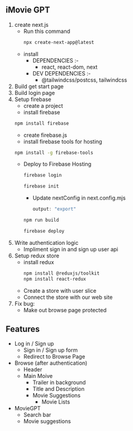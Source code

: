 ## iMovie GPT

1. create next.js
    - Run this command
        ```bash
        npx create-next-app@latest
        ```
    - install 
        - DEPENDENCIES :- 
            - react, react-dom, next
        - DEV DEPENDENCIES :- 
            - @tailwindcss/postcss, tailwindcss
2. Build get start page
3. Build login page
4. Setup firebase
    - create a project
    - install firebase
    ```bash
    npm install firebase
    ``` 
    - create firebase.js
    - install firebase tools for hosting
    ``` bash
    npm install -g firebase-tools
    ```
    - Deploy to Firebase Hosting
        ``` bash
        firebase login
        ```
        ``` bash
        firebase init
        ```
        - Update nextConfig in next.config.mjs
            ```javascript
            output: "export"
            ```
        ```bash
        npm run build
        ```
        ``` bash
        firebase deploy
        ```
5. Write authentication logic
    - Impliment sign in and sign up user api
6. Setup redux store
    - install redux
        ```bash
        npm install @reduxjs/toolkit
        npm install react-redux
        ```
    - Create a store with user slice
    - Connect the store with our web site
7. Fix bug: 
    - Make out browse page protected


## Features

- Log in / Sign up
    - Sign in / Sign up form
    - Redirect to Browse Page
- Browse (after authentication)
    - Header
    - Main Moive
        - Trailer in background
        - Title and Description
        - Movie Suggestions
            - Movie Lists
- MovieGPT
    - Search bar
    - Movie suggestions